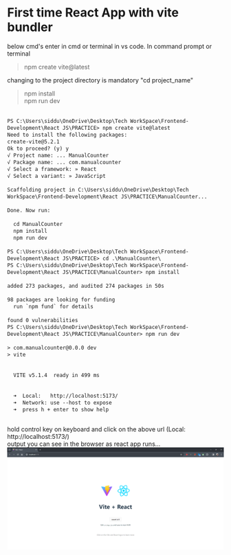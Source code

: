 # First time React App with vite bundler

below cmd's enter in cmd or terminal in vs code.
In command prompt or terminal

>npm create vite@latest <br/>

changing to the project directory is mandatory "cd project_name"

>npm install <br/>
npm run dev
```terminal

PS C:\Users\siddu\OneDrive\Desktop\Tech WorkSpace\Frontend-Development\React JS\PRACTICE> npm create vite@latest
Need to install the following packages:
create-vite@5.2.1
Ok to proceed? (y) y
√ Project name: ... ManualCounter
√ Package name: ... com.manualcounter
√ Select a framework: » React
√ Select a variant: » JavaScript

Scaffolding project in C:\Users\siddu\OneDrive\Desktop\Tech WorkSpace\Frontend-Development\React JS\PRACTICE\ManualCounter...

Done. Now run:

  cd ManualCounter
  npm install
  npm run dev

PS C:\Users\siddu\OneDrive\Desktop\Tech WorkSpace\Frontend-Development\React JS\PRACTICE> cd .\ManualCounter\
PS C:\Users\siddu\OneDrive\Desktop\Tech WorkSpace\Frontend-Development\React JS\PRACTICE\ManualCounter> npm install

added 273 packages, and audited 274 packages in 50s

98 packages are looking for funding
  run `npm fund` for details

found 0 vulnerabilities
PS C:\Users\siddu\OneDrive\Desktop\Tech WorkSpace\Frontend-Development\React JS\PRACTICE\ManualCounter> npm run dev

> com.manualcounter@0.0.0 dev
> vite


  VITE v5.1.4  ready in 499 ms


  ➜  Local:   http://localhost:5173/
  ➜  Network: use --host to expose
  ➜  press h + enter to show help


```
hold control key on keyboard and click on the above url (Local:   http://localhost:5173/) <br/>
output you can see in the browser as react app runs...
![alt text](image.png)